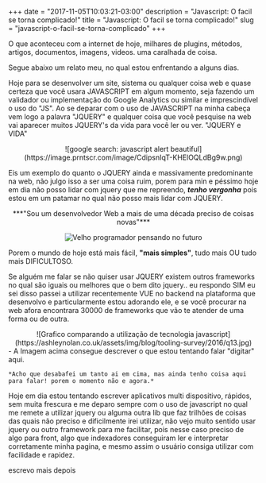 +++
date        = "2017-11-05T10:03:21-03:00"
description = "Javascript: O facil se torna complicado!"
title       = "Javascript: O facil se torna complicado!"
slug        = "javascript-o-facil-se-torna-complicado"
+++

O que aconteceu com a internet de hoje, milhares de plugins, métodos, artigos, documentos, imagens, videos. uma caralhada de coisa.

Segue abaixo um relato meu, no qual estou enfrentando a alguns dias. 

Hoje para se desenvolver um site, sistema ou qualquer coisa web e quase certeza que você usara JAVASCRIPT em algum momento, seja fazendo um validador ou implementação do Google Analytics ou similar e imprescindível o uso do "JS". Ao se deparar com o uso de JAVASCRIPT na minha cabeça vem logo a palavra "JQUERY" e qualquer coisa que você pesquise na web vai aparecer muitos JQUERY's da vida para você ler ou ver. "JQUERY e VIDA"

<center>![google search: javascript alert beautiful](https://image.prntscr.com/image/CdipsnIqT-KHElOQLdBg9w.png)</center>

Eis um exemplo do quanto o JQUERY ainda e massivamente predominante na web, não julgo isso a ser uma coisa ruim, porem para min e péssimo hoje em dia não posso lidar com jquery que me repreendo, ***tenho vergonha*** pois estou em um patamar no qual não posso mais lidar com JQUERY.
<center>
***"Sou um desenvolvedor Web a mais de uma década preciso de coisas novas"***

![Velho programador pensando no futuro](https://www.matrixres.com/media/2237/old-school-developer.jpg?width=359px&height=283px)</center>

Porem o mundo de hoje está mais fácil, **"mais simples"**, tudo mais OU tudo mais DIFICULTOSO.

Se alguém me falar se não quiser usar JQUERY existem outros frameworks no qual são iguais ou melhores que o bem dito jquery.. eu respondo SIM eu sei disso passei a utilizar recentemente VUE no backend na plataforma que desenvolvo e particularmente estou adorando ele, e se você procurar na web afora encontrara 30000 de frameworks que vão te atender de uma forma ou de outra.

<center>![Grafico comparando a utilização de tecnologia javascript](https://ashleynolan.co.uk/assets/img/blog/tooling-survey/2016/q13.jpg)</center>
- A Imagem acima consegue descrever o que estou tentando falar "digitar" aqui.

	*Acho que desabafei um tanto ai em cima, mas ainda tenho coisa aqui para falar! porem o momento não e agora.*

Hoje em dia estou tentando escrever aplicativos multi dispositivo, rápidos, sem muita frescura e me deparo sempre com o uso de javascript no qual me remete a utilizar jquery ou alguma outra lib que faz trilhões de coisas das quais não preciso e dificilmente irei utilizar, não vejo muito sentido usar jquery ou outro framework para me facilitar, pois nesse caso preciso de algo para front, algo que indexadores conseguiram ler e interpretar corretamente minha pagina, e mesmo assim o usuário consiga utilizar com facilidade e rapidez.

escrevo mais depois